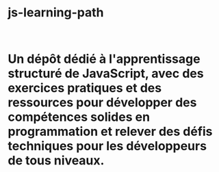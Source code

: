 # js-learning-path
<br>
<h1>Un dépôt dédié à l'apprentissage structuré de JavaScript, avec des exercices pratiques et des ressources pour développer des compétences solides en programmation et relever des défis techniques pour les développeurs de tous niveaux.</h1>
